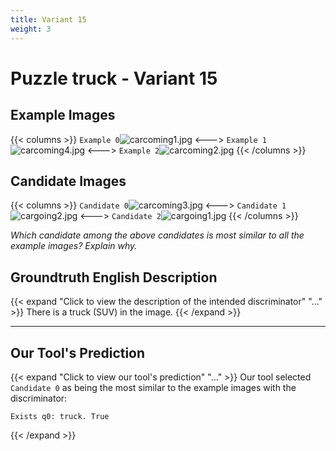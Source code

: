 ```yaml
---
title: Variant 15
weight: 3
---
```


# Puzzle truck - Variant 15

## Example Images
{{< columns >}}
`Example 0`![carcoming1.jpg](/natscene-data/images/carcoming1.jpg)
<--->
`Example 1`![carcoming4.jpg](/natscene-data/images/carcoming4.jpg)
<--->
`Example 2`![carcoming2.jpg](/natscene-data/images/carcoming2.jpg)
{{< /columns >}}

## Candidate Images
{{< columns >}}
`Candidate 0`![carcoming3.jpg](/natscene-data/images/carcoming3.jpg)
<--->
`Candidate 1`![cargoing2.jpg](/natscene-data/images/cargoing2.jpg)
<--->
`Candidate 2`![cargoing1.jpg](/natscene-data/images/cargoing1.jpg)
{{< /columns >}}

*Which candidate among the above candidates is most similar to all the example images? Explain why.*

## Groundtruth English Description

{{< expand "Click to view the description of the intended discriminator" "..." >}}
There is a truck (SUV) in the image.
{{< /expand >}}

---



## Our Tool's Prediction

{{< expand "Click to view our tool's prediction" "..." >}}
Our tool selected `Candidate 0` as being the most similar to the example images with the discriminator:
```plaintext
Exists q0: truck. True
```
{{< /expand >}}
